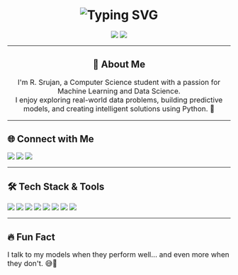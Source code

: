 <h1 align="center">
  <img src="https://readme-typing-svg.demolab.com?font=Fira+Code&weight=700&size=28&pause=1000&color=0AE7FF&center=true&vCenter=true&width=700&lines=Hi+%F0%9F%91%8B%2C+I'm+R.+Srujan;Machine+Learning+%E2%9A%99%EF%B8%8F+%7C+Data+Science+%F0%9F%93%8A+Explorer;Turning+Ideas+Into+Code+%F0%9F%92%BB" alt="Typing SVG" />
</h1>

<p align="center">
  <img src="https://img.shields.io/badge/Passionate-AI%2FML%20Student-ff69b4?style=for-the-badge&logo=ai&logoColor=white" />
  <img src="https://img.shields.io/badge/India-%F0%9F%87%AE%F0%9F%87%B3-blue?style=for-the-badge" />
</p>

---

<h2 align="center">🌟 About Me</h2>

<p align="center" style="font-size:16px;">
I'm R. Srujan, a Computer Science student with a passion for Machine Learning and Data Science. <br>
I enjoy exploring real-world data problems, building predictive models, and creating intelligent solutions using Python. 🚀
</p>

---

<h2 align="left">🌐 Connect with Me</h2>
<p align="left">
  <a href="https://github.com/rsrujan" target="_blank"><img src="https://img.shields.io/badge/GitHub-%2312100E.svg?style=for-the-badge&logo=github&logoColor=white" /></a>
  <a href="https://linkedin.com/in/your-profile" target="_blank"><img src="https://img.shields.io/badge/LinkedIn-%230077B5.svg?style=for-the-badge&logo=linkedin&logoColor=white" /></a>
  <a href="mailto:srujanrXXXX@gmail.com" target="_blank"><img src="https://img.shields.io/badge/Gmail-EA4335?style=for-the-badge&logo=gmail&logoColor=white" /></a>
</p>

---

<h2 align="left">🛠️ Tech Stack & Tools</h2>

<p align="left">
  <img src="https://img.shields.io/badge/Python-%233776AB.svg?style=for-the-badge&logo=python&logoColor=white"/>
  <img src="https://img.shields.io/badge/Java-%23ED8B00.svg?style=for-the-badge&logo=java&logoColor=white"/>
  <img src="https://img.shields.io/badge/HTML5-%23E34F26.svg?style=for-the-badge&logo=html5&logoColor=white"/>
  <img src="https://img.shields.io/badge/CSS3-%231572B6.svg?style=for-the-badge&logo=css3&logoColor=white"/>
  <img src="https://img.shields.io/badge/Scikit--Learn-F7931E?style=for-the-badge&logo=scikit-learn&logoColor=white"/>
  <img src="https://img.shields.io/badge/TensorFlow-%23FF6F00.svg?style=for-the-badge&logo=tensorflow&logoColor=white"/>
  <img src="https://img.shields.io/badge/Google%20Cloud-%234285F4?style=for-the-badge&logo=google-cloud&logoColor=white"/>
  <img src="https://img.shields.io/badge/MySQL-%2300f.svg?style=for-the-badge&logo=mysql&logoColor=white"/>
</p>

---

<h2 align="left">🔥 Fun Fact</h2>
<p style="font-size:16px;">I talk to my models when they perform well... and even more when they don't. 😅🤖</p>
